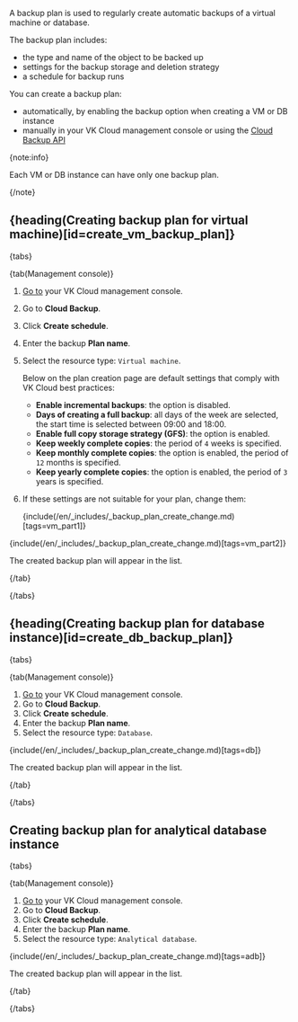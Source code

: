 A backup plan is used to regularly create automatic backups of a virtual machine or database.

The backup plan includes:

- the type and name of the object to be backed up
- settings for the backup storage and deletion strategy
- a schedule for backup runs

You can create a backup plan:

- automatically, by enabling the backup option when creating a VM or DB instance
- manually in your VK Cloud management console or using the [Cloud Backup API](/ru/tools-for-using-services/api/api-spec/backup-api "change-lang")

{note:info}

Each VM or DB instance can have only one backup plan.

{/note}

## {heading(Creating backup plan for virtual machine)[id=create_vm_backup_plan]}

{tabs}

{tab(Management console)}

1. [Go to](https://msk.cloud.vk.com/app/en/) your VK Cloud management console.
1. Go to **Cloud Backup**.
1. Click **Create schedule**.
1. Enter the backup **Plan name**.
1. Select the resource type: `Virtual machine`.

   Below on the plan creation page are default settings that comply with VK Cloud best practices:

   - **Enable incremental backups**: the option is disabled.
   - **Days of creating a full backup**: all days of the week are selected, the start time is selected between 09:00 and 18:00.
   - **Enable full copy storage strategy (GFS)**: the option is enabled.
   - **Keep weekly complete copies**: the period of `4` weeks is specified.
   - **Keep monthly complete copies**: the option is enabled, the period of `12` months is specified.
   - **Keep yearly complete copies**: the option is enabled, the period of `3` years is specified.

1. If these settings are not suitable for your plan, change them:

   {include(/en/_includes/_backup_plan_create_change.md)[tags=vm_part1]}

{include(/en/_includes/_backup_plan_create_change.md)[tags=vm_part2]}

The created backup plan will appear in the list.

{/tab}

{/tabs}

## {heading(Creating backup plan for database instance)[id=create_db_backup_plan]}

{tabs}

{tab(Management console)}

1. [Go to](https://msk.cloud.vk.com/app/en/) your VK Cloud management console.
1. Go to **Cloud Backup**.
1. Click **Create schedule**.
1. Enter the backup **Plan name**.
1. Select the resource type: `Database`.

{include(/en/_includes/_backup_plan_create_change.md)[tags=db]}

The created backup plan will appear in the list.

{/tab}

{/tabs}

## Creating backup plan for analytical database instance

{tabs}

{tab(Management console)}

1. [Go to](https://msk.cloud.vk.com/app/en/) your VK Cloud management console.
1. Go to **Cloud Backup**.
1. Click **Create schedule**.
1. Enter the backup **Plan name**.
1. Select the resource type: `Analytical database`.

{include(/en/_includes/_backup_plan_create_change.md)[tags=adb]}

The created backup plan will appear in the list.

{/tab}

{/tabs}
